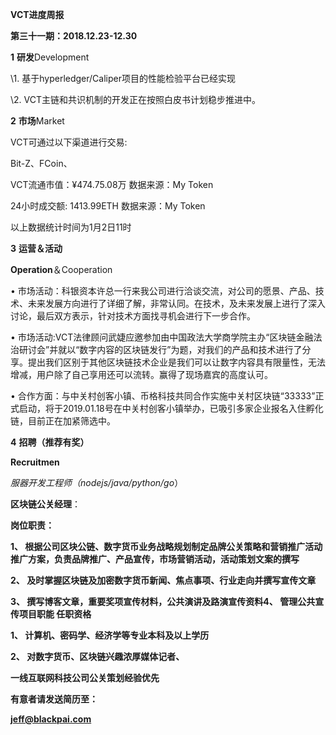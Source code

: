 **VCT进度周报**

**第三十一期：2018.12.23-12.30**

**1**  **研发**Development

\1. 基于hyperledger/Caliper项目的性能检验平台已经实现

\2. VCT主链和共识机制的开发正在按照白皮书计划稳步推进中。

**2** **市场**Market

VCT可通过以下渠道进行交易:

Bit-Z、FCoin、

VCT流通市值：¥474.75.08万   数据来源：My Token

24小时成交额: 1413.99ETH   数据来源：My Token  

以上数据统计时间为1月2日11时

**3** **运营＆活动**

**Operation**＆Cooperation

• 市场活动：科银资本许总一行来我公司进行洽谈交流，对公司的愿景、产品、技术、未来发展方向进行了详细了解，非常认同。在技术，及未来发展上进行了深入讨论，最后双方表示，针对技术方面找寻机会进行下一步合作。

• 市场活动:VCT法律顾问武婕应邀参加由中国政法大学商学院主办“区块链金融法治研讨会”并就以“数字内容的区块链发行”为题，对我们的产品和技术进行了分享。提出我们区别于其他区块链技术企业是我们可以让数字内容具有限量性，无法增减，用户除了自己享用还可以流转。赢得了现场嘉宾的高度认可。

• 合作方面：与中关村创客小镇、币格科技共同合作实施中关村区块链“33333”正式启动，将于2019.01.18号在中关村创客小镇举办，已吸引多家企业报名入住孵化链，目前正在加紧筛选中。

**4** **招聘（推荐有奖）**

**Recruitmen**

*服器开发工程师（nodejs/java/python/go*）

**区块链公关经理**：

**岗位职责：**

**1、  根据公司区块公链、数字货币业务战略规划制定品牌公关策略和营销推广活动推广方案，负责品牌推广、产品宣传，市场营销活动，活动策划文案的撰写**

**2、 及时掌握区块链及加密数字货币新闻、焦点事项、行业走向并撰写宣传文章**

**3、 撰写博客文章，重要奖项宣传材料，公共演讲及路演宣传资料4、 管理公共宣传项目职能 任职资格**

**1、  计算机、密码学、经济学等专业本科及以上学历**

**2、  对数字货币、区块链兴趣浓厚媒体记者、**

**一线互联网科技公司公关策划经验优先**

**有意者请发送简历至：**

**jeff@blackpai.com**

 

